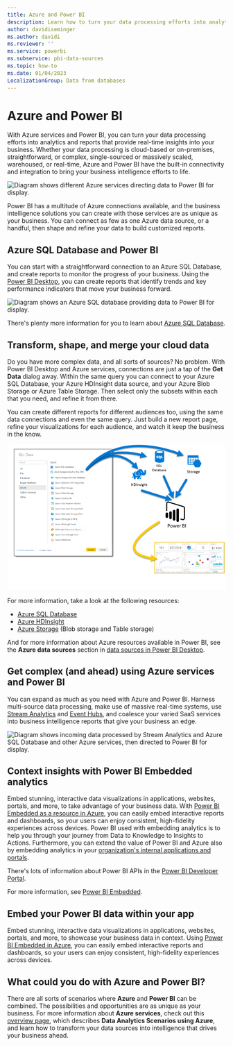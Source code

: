 ```yaml
---
title: Azure and Power BI
description: Learn how to turn your data processing efforts into analytics and reports that provide real-time insights into your business with Azure and Power BI.
author: davidiseminger
ms.author: davidi
ms.reviewer: ''
ms.service: powerbi
ms.subservice: pbi-data-sources
ms.topic: how-to
ms.date: 01/04/2023
LocalizationGroup: Data from databases
---
```


# Azure and Power BI

With Azure services and Power BI, you can turn your data processing efforts into analytics and reports that provide real-time insights into your business. Whether your data processing is cloud-based or on-premises, straightforward, or complex, single-sourced or massively scaled, warehoused, or real-time, Azure and Power BI have the built-in connectivity and integration to bring your business intelligence efforts to life.

![Diagram shows different Azure services directing data to Power BI for display.](media/service-azure-and-power-bi/azure_1.png)

Power BI has a multitude of Azure connections available, and the business intelligence solutions you can create with those services are as unique as your business. You can connect as few as one Azure data source, or a handful, then shape and refine your data to build customized reports.

## Azure SQL Database and Power BI

You can start with a straightforward connection to an Azure SQL Database, and create reports to monitor the progress of your business. Using the [Power BI Desktop](../fundamentals/desktop-getting-started.md), you can create reports that  identify trends and key performance indicators that move your business forward.

![Diagram shows an Azure SQL database providing data to Power BI for display.](media/service-azure-and-power-bi/azure_2_sqltopbi.png)

There's plenty more information for you to learn about [Azure SQL Database](https://azure.microsoft.com/services/sql-database/).

## Transform, shape, and merge your cloud data

Do you have more complex data, and all sorts of sources? No problem. With Power BI Desktop and Azure services, connections are just a tap of the **Get Data** dialog away. Within the same query you can connect to your Azure SQL Database, your Azure HDInsight data source, and your Azure Blob Storage or Azure Table Storage. Then select only the subsets within each that you need, and refine it from there.

You can create different reports for different audiences too, using the same data connections and even the same query. Just build a new report page, refine your visualizations for each audience, and watch it keep the business in the know.

![Multiple to PBI](media/service-azure-and-power-bi/azure_3_multipletopbi.png)

For more information, take a look at the following resources:

* [Azure SQL Database](https://azure.microsoft.com/services/sql-database/)
* [Azure HDInsight](https://azure.microsoft.com/services/hdinsight/)
* [Azure Storage](https://azure.microsoft.com/services/storage/) (Blob storage and Table storage)

And for more information about Azure resources available in Power BI, see the **Azure data sources** section in [data sources in Power BI Desktop](desktop-data-sources.md).

## Get complex (and ahead) using Azure services and Power BI

You can expand as much as you need with Azure and Power BI. Harness multi-source data processing, make use of massive real-time systems, use [Stream Analytics](https://azure.microsoft.com/services/stream-analytics/) and [Event Hubs](https://azure.microsoft.com/services/event-hubs/), and coalesce your varied SaaS services into business intelligence reports that give your business an edge.

![Diagram shows incoming data processed by Stream Analytics and Azure SQL Database and other Azure services, then directed to Power BI for display.](media/service-azure-and-power-bi/azure_4_complex.png)

## Context insights with Power BI Embedded analytics

Embed stunning, interactive data visualizations in applications, websites, portals, and more, to take advantage of your business data. With [Power BI Embedded as a resource in Azure](https://azure.microsoft.com/services/power-bi-embedded/), you can easily embed interactive reports and dashboards, so your users can enjoy consistent, high-fidelity experiences across devices. Power BI used with embedding analytics is to help you through your journey from Data to Knowledge to Insights to Actions. Furthermore, you can extend the value of Power BI and Azure also by embedding analytics in your [organization's internal applications and portals](https://powerbi.microsoft.com/developers/embedded-analytics/organization/).

There's lots of information about Power BI APIs in the [Power BI Developer Portal](https://dev.powerbi.com).

For more information, see [Power BI Embedded](../developer/embedded/embedded-analytics-power-bi.md).

## Embed your Power BI data within your app

Embed stunning, interactive data visualizations in applications, websites, portals, and more, to showcase your business data in context. Using [Power BI Embedded in Azure](https://azure.microsoft.com/services/power-bi-embedded/), you can easily embed interactive reports and dashboards, so your users can enjoy consistent, high-fidelity experiences across devices.

## What could you do with Azure and Power BI?

There are all sorts of scenarios where **Azure** and **Power BI** can be combined. The possibilities and opportunities are as unique as your business. For more information about **Azure services**, check out this [overview page](/azure/machine-learning/team-data-science-process/plan-your-environment), which describes **Data Analytics Scenarios using Azure**, and learn how to transform your data sources into intelligence that drives your business ahead.